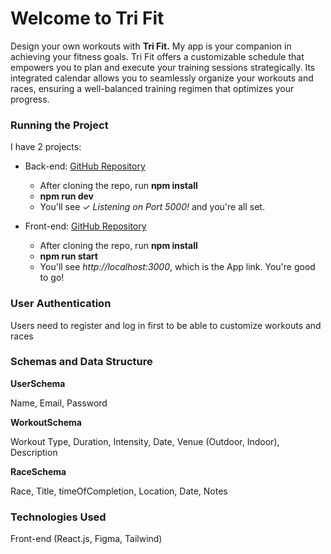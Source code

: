 <h1>Welcome to Tri Fit</h1>

<p>Design your own workouts with <strong>Tri Fit.</strong>
My app is your companion in achieving your fitness goals. Tri Fit offers a customizable schedule that empowers you to plan and execute your training sessions strategically. Its integrated calendar allows you to seamlessly organize your workouts and races, ensuring a well-balanced training regimen that optimizes your progress.</p>

<h3>Running the Project</h3>

<p>I have 2 projects:

- Back-end: [GitHub Repository](https://github.com/oxangyal/tri-fit-back)

  - After cloning the repo, run <b>npm install</b>
  - <b>npm run dev</b>
  - You'll see <i>✓ Listening on Port 5000!</i> and you're all set.

- Front-end: [GitHub Repository](https://github.com/oxangyal/tri-fit-front)
  - After cloning the repo, run <b>npm install</b>
  - <b>npm run start</b>
  - You'll see <i>http://localhost:3000</i>, which is the App link. You're good to go!

</p>

<h3>User Authentication</h3>

<p>Users need to register and log in first to be able to customize workouts and races</p>


<h3>Schemas and Data Structure</h3>

<p><b>UserSchema</b>

Name, Email, Password

</p>

<p><b>WorkoutSchema</b>

Workout Type, Duration, Intensity, Date, Venue (Outdoor, Indoor), Description
</p>
<p><b>RaceSchema</b>

Race, Title, timeOfCompletion, Location, Date, Notes
</p>

<h3>Technologies Used</h3>

<p>Front-end (React.js, Figma, Tailwind)
